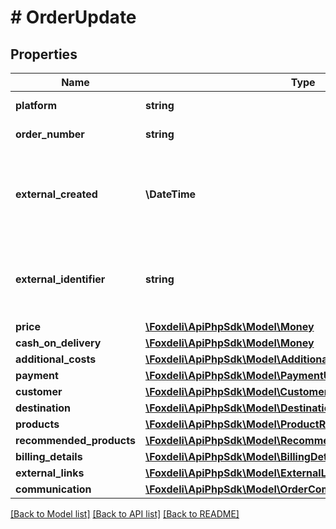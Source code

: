 # # OrderUpdate

## Properties

Name | Type | Description | Notes
------------ | ------------- | ------------- | -------------
**platform** | **string** | name of data source | [optional]
**order_number** | **string** | external number of order in eshop | [optional]
**external_created** | **\DateTime** | optional moment in time when was order created in external system. ISO 8601, format: YYYY-MM-DDThh:mm:ss.sssZ | [optional]
**external_identifier** | **string** | optional identifier of order in external system. If provided, must be unique for each order. | [optional]
**price** | [**\Foxdeli\ApiPhpSdk\Model\Money**](Money.md) |  | [optional]
**cash_on_delivery** | [**\Foxdeli\ApiPhpSdk\Model\Money**](Money.md) |  | [optional]
**additional_costs** | [**\Foxdeli\ApiPhpSdk\Model\AdditionalCostRequest[]**](AdditionalCostRequest.md) |  | [optional]
**payment** | [**\Foxdeli\ApiPhpSdk\Model\PaymentUpdateRequest**](PaymentUpdateRequest.md) |  | [optional]
**customer** | [**\Foxdeli\ApiPhpSdk\Model\CustomerRequest**](CustomerRequest.md) |  | [optional]
**destination** | [**\Foxdeli\ApiPhpSdk\Model\DestinationRequest**](DestinationRequest.md) |  | [optional]
**products** | [**\Foxdeli\ApiPhpSdk\Model\ProductRequest[]**](ProductRequest.md) |  | [optional]
**recommended_products** | [**\Foxdeli\ApiPhpSdk\Model\RecommendedProductRequest[]**](RecommendedProductRequest.md) |  | [optional]
**billing_details** | [**\Foxdeli\ApiPhpSdk\Model\BillingDetailsRequest**](BillingDetailsRequest.md) |  | [optional]
**external_links** | [**\Foxdeli\ApiPhpSdk\Model\ExternalLinkRequest[]**](ExternalLinkRequest.md) |  | [optional]
**communication** | [**\Foxdeli\ApiPhpSdk\Model\OrderCommunicationUpdateRequest**](OrderCommunicationUpdateRequest.md) |  | [optional]

[[Back to Model list]](../../README.md#models) [[Back to API list]](../../README.md#endpoints) [[Back to README]](../../README.md)
